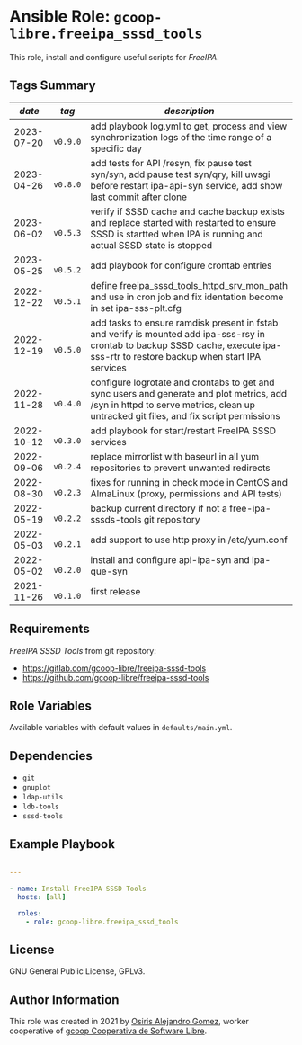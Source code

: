 # Ansible Role: `gcoop-libre.freeipa_sssd_tools`

This role, install and configure useful scripts for _FreeIPA_.

## Tags Summary


| _date_     | _tag_      | _description_                                                                                                                                                                      |
|------------|------------|------------------------------------------------------------------------------------------------------------------------------------------------------------------------------------|
| 2023-07-20 | `  v0.9.0` | add playbook log.yml to get, process and view synchronization logs of the time range of a specific day                                                                             |
| 2023-04-26 | `  v0.8.0` | add tests for API /resyn, fix pause test syn/syn, add pause test syn/qry, kill uwsgi before restart ipa-api-syn service, add show last commit after clone                          |
| 2023-06-02 | `  v0.5.3` | verify if SSSD cache and cache backup exists and replace started with restarted to ensure SSSD is startted when IPA is running and actual SSSD state is stopped                    |
| 2023-05-25 | `  v0.5.2` | add playbook for configure crontab entries                                                                                                                                         |
| 2022-12-22 | `  v0.5.1` | define freeipa_sssd_tools_httpd_srv_mon_path and use in cron job and fix identation become in set ipa-sss-plt.cfg                                                                  |
| 2022-12-19 | `  v0.5.0` | add tasks to ensure ramdisk present in fstab and verify is mounted add ipa-sss-rsy in crontab to backup SSSD cache, execute ipa-sss-rtr to restore backup when start IPA services  |
| 2022-11-28 | `  v0.4.0` | configure logrotate and crontabs to get and sync users and generate and plot metrics, add /syn in httpd to serve metrics, clean up untracked git files, and fix script permissions |
| 2022-10-12 | `  v0.3.0` | add playbook for start/restart FreeIPA SSSD services                                                                                                                               |
| 2022-09-06 | `  v0.2.4` | replace mirrorlist with baseurl in all yum repositories to prevent unwanted redirects                                                                                              |
| 2022-08-30 | `  v0.2.3` | fixes for running in check mode in CentOS and AlmaLinux (proxy, permissions and API tests)                                                                                         |
| 2022-05-19 | `  v0.2.2` | backup current directory if not a free-ipa-sssds-tools git repository                                                                                                              |
| 2022-05-03 | `  v0.2.1` | add support to use http proxy in /etc/yum.conf                                                                                                                                     |
| 2022-05-02 | `  v0.2.0` | install and configure api-ipa-syn and ipa-que-syn                                                                                                                                  |
| 2021-11-26 | `  v0.1.0` | first release                                                                                                                                                                      |


## Requirements

_FreeIPA SSSD Tools_ from git repository:

- https://gitlab.com/gcoop-libre/freeipa-sssd-tools
- https://github.com/gcoop-libre/freeipa-sssd-tools

## Role Variables

Available variables with default values in `defaults/main.yml`.

## Dependencies

- `git`
- `gnuplot`
- `ldap-utils`
- `ldb-tools`
- `sssd-tools`

## Example Playbook

```yaml

---

- name: Install FreeIPA SSSD Tools
  hosts: [all]

  roles:
    - role: gcoop-libre.freeipa_sssd_tools

```

## License

GNU General Public License, GPLv3.

## Author Information

This role was created in 2021 by
 [Osiris Alejandro Gomez](https://osiux.com/), worker cooperative of
 [gcoop Cooperativa de Software Libre](https://www.gcoop.coop/).
